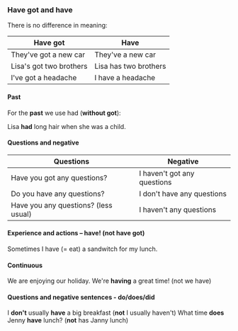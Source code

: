 ### Have got and have


There is no difference in meaning:

|Have got|Have|
|---|---|
|They've got a new car|They've a new car|
|Lisa's got two brothers | Lisa has two brothers|
|I've got a headache| I have a headache|

#### Past 

For the **past** we use had (**without got**):  

Lisa **had** long hair when she was a child.

#### Questions and negative 

|Questions|Negative|
|---|---|
|Have you got any questions?| I haven't got any questions|
|Do you have any questions?| I don't have any questions|
|Have you any questions? (less usual) | I haven't any questions|

#### Experience and actions – have! (not have got)

Sometimes I have (= eat) a sandwitch for my lunch. 

#### Continuous 

We are enjoying our holiday. We're **having** a great time! (not we have)

#### Questions and negative sentences - do/does/did

I **don't** usually **have** a big breakfast (**not** I usually haven't)
What time **does** Jenny **have** lunch? (**not** has Janny lunch)